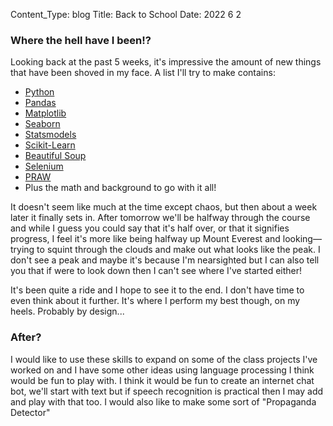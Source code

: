 Content_Type: blog
Title: Back to School
Date: 2022 6 2

### Where the hell have I been!?

Looking back at the past 5 weeks, it's impressive the amount of new things that have
been shoved in my face. A list I'll try to make contains:

* [Python](https://www.python.org)
* [Pandas](https://pandas.pydata.org)
* [Matplotlib](https://matplotlib.org)
* [Seaborn](https://seaborn.pydata.org)
* [Statsmodels](https://www.statsmodels.org)
* [Scikit-Learn](https://scikit-learn.org)
* [Beautiful Soup](https://www.crummy.com/software/BeautifulSoup) 
* [Selenium](https://www.selenium.dev)
* [PRAW](https://github.com/praw-dev/praw)
* Plus the math and background to go with it all!

It doesn't seem like much at the time except chaos, but then about a week later it
finally sets in. After tomorrow we'll be halfway through the course and while I guess
you could say that it's half over, or that it signifies progress, I feel it's more like
being halfway up Mount Everest and looking&mdash;trying to squint through the clouds and
make out what looks like the peak. I don't see a peak and maybe it's because I'm
nearsighted but I can also tell you that if were to look down then I can't see where
I've started either!

It's been quite a ride and I hope to see it to the end. I don't have time to even think
about it further. It's where I perform my best though, on my heels. Probably by
design...

### After?

I would like to use these skills to expand on some of the class projects I've worked on
and I have some other ideas using language processing I think would be fun to play with.
I think it would be fun to create an internet chat bot, we'll start with text but if
speech recognition is practical then I may add and play with that too. I would also like
to make some sort of "Propaganda Detector"
